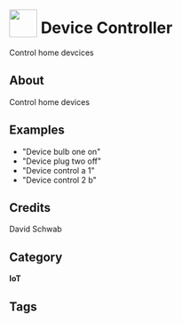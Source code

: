 # <img src="https://raw.githack.com/FortAwesome/Font-Awesome/master/svgs/solid/lightbulb.svg" card_color="#FD9E66" width="50" height="50" style="vertical-align:bottom"/> Device Controller
Control home devcices

## About
Control home devices

## Examples
* "Device bulb one on"
* "Device plug two off"
* "Device control a 1"
* "Device control 2 b"

## Credits
David Schwab

## Category
**IoT**

## Tags


